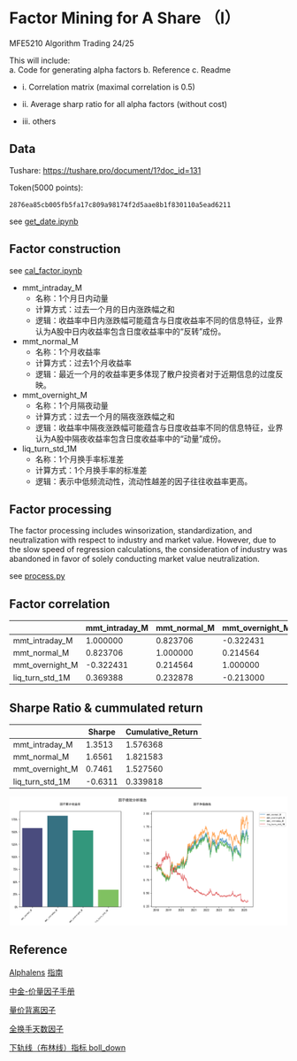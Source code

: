 # Factor Mining for A Share （I）

MFE5210 Algorithm Trading 24/25

This will include:  
a. Code for generating alpha factors
b. Reference
c. Readme

- i. Correlation matrix (maximal correlation is 0.5)

- ii. Average sharp ratio for all alpha factors (without cost)

- iii. others  

## Data

Tushare: <https://tushare.pro/document/1?doc_id=131>

Token(5000 points):

```PlainText
2876ea85cb005fb5fa17c809a98174f2d5aae8b1f830110a5ead6211
```
see [get_date.ipynb](get_data.ipynb)

## Factor construction
see [cal_factor.ipynb](cal_factor.ipynb)

- mmt_intraday_M
   - 名称：1个月日内动量
   - 计算方式：过去一个月的日内涨跌幅之和
   - 逻辑：收益率中日内涨跌幅可能蕴含与日度收益率不同的信息特征，业界认为A股中日内收益率包含日度收益率中的“反转”成份。
- mmt_normal_M
   - 名称：1个月收益率
   - 计算方式：过去1个月收益率
   - 逻辑：最近一个月的收益率更多体现了散户投资者对于近期信息的过度反映。
- mmt_overnight_M
   - 名称：1个月隔夜动量
   - 计算方式：过去一个月的隔夜涨跌幅之和
   - 逻辑：收益率中隔夜涨跌幅可能蕴含与日度收益率不同的信息特征，业界认为A股中隔夜收益率包含日度收益率中的“动量”成份。
- liq_turn_std_1M
   - 名称：1个月换手率标准差
   - 计算方式：1个月换手率的标准差
   - 逻辑：表示中低频流动性，流动性越差的因子往往收益率更高。

## Factor processing
The factor processing includes winsorization, standardization, and neutralization with respect to industry and market value. However, due to the slow speed of regression calculations, the consideration of industry was abandoned in favor of solely conducting market value neutralization.

see [process.py](process.py)

## Factor correlation
|               | mmt_intraday_M | mmt_normal_M | mmt_overnight_M | liq_turn_std_1M |
|---------------|----------------|--------------|-----------------|-----------------|
| mmt_intraday_M| 1.000000       | 0.823706     | -0.322431       | 0.369388        |
| mmt_normal_M  | 0.823706       | 1.000000     | 0.214564        | 0.232878        |
| mmt_overnight_M| -0.322431      | 0.214564     | 1.000000        | -0.213000       |
| liq_turn_std_1M| 0.369388       | 0.232878     | -0.213000       | 1.000000        |

## Sharpe Ratio & cummulated return
|  | Sharpe   | Cumulative_Return |
|------|----------|-------------------|
| mmt_intraday_M    | 1.3513   | 1.576368          |
| mmt_normal_M    | 1.6561   | 1.821583          |
| mmt_overnight_M    | 0.7461   | 1.527560          |
| liq_turn_std_1M    | 	-0.6311   | 0.339818          |

<img src="output.png" alt="results" width="1600">

## Reference
[Alphalens](https://github.com/quantopian/alphalens.git) [指南](https://zhuanlan.zhihu.com/p/256324663)

[中金-价量因子手册](references\中金-量化多因子手册\中金公司-量化多因子系列（7）：价量因子手册-56页.pdf)

[量价背离因子](https://bigquant.com/wiki/doc/Hn333yYkfS)

[全换手天数因子](https://www.joinquant.com/view/community/detail/71d8b77cbd1da76b659e04d2c7478c0c?type=1)

[下轨线（布林线）指标 boll_down](https://www.joinquant.com/view/factorlib/detail/94aec050cf469a9803395b8994f5e5ac?buildtype=0&universetype=eno1MDA%3D&period=M3k%3D&commisionFee=MA%3D%3D&skipPaused=MQ%3D%3D)